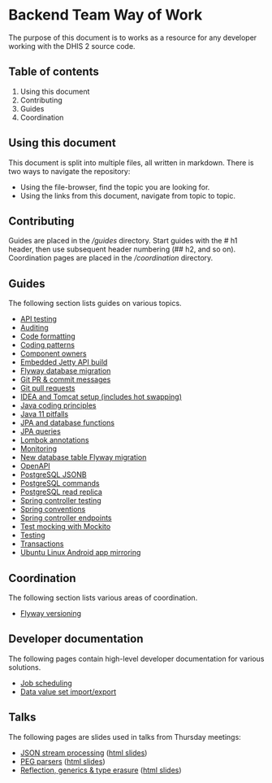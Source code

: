 # Backend Team Way of Work

The purpose of this document is to works as a resource for any developer working with the DHIS 2 source code.

## Table of contents

1. Using this document
2. Contributing
3. Guides
3. Coordination

## Using this document

This document is split into multiple files, all written in markdown. There is two ways to navigate the repository:

* Using the file-browser, find the topic you are looking for.
* Using the links from this document, navigate from topic to topic.

## Contributing

Guides are placed in the _/guides_ directory. Start guides with the \# h1 header, then use subsequent header numbering (\## h2, and so on). Coordination pages are placed in the _/coordination_ directory.

## Guides

The following section lists guides on various topics.

* [API testing](guides/testing/api_testing.md)
* [Auditing](guides/auditing.md)
* [Code formatting](guides/code_formatting.md)
* [Coding patterns](guides/preferred_patterns.md)
* [Component owners](guides/component_owners.md)
* [Embedded Jetty API build](guides/embedded_jetty.md)
* [Flyway database migration](guides/flyway_db_migration.md)
* [Git PR & commit messages](guides/git_commit_messages.md)
* [Git pull requests](guides/git_pull_requests.md)
* [IDEA and Tomcat setup (includes hot swapping)](guides/idea_tomcat_setup.md)
* [Java coding principles](guides/java_coding_principles.md)
* [Java 11 pitfalls](guides/java11_pitfalls.md)
* [JPA and database functions](guides/jpa_database_functions.md)
* [JPA queries](guides/jpa_api.md)
* [Lombok annotations](guides/lombok.md)
* [Monitoring](guides/monitoring.md)
* [New database table Flyway migration](guides/new_database_table_flyway_migration.md)
* [OpenAPI](guides/open_api.md)
* [PostgreSQL JSONB](guides/postgres/postgres_jsonb.md)
* [PostgreSQL commands](guides/postgres/postgresql_commands.md)
* [PostgreSQL read replica](guides/postgres/postgres_read_replica.md)
* [Spring controller testing](guides/testing/spring_controller_testing.md)
* [Spring conventions](guides/spring_conventions.md)
* [Spring controller endpoints](guides/controller_endpoints.md)
* [Test mocking with Mockito](guides/testing/test_mocking.md)
* [Testing](guides/testing/testing.md)
* [Transactions](guides/transactions.md)
* [Ubuntu Linux Android app mirroring](guides/ubuntu_android_app_mirroring.md)

## Coordination

The following section lists various areas of coordination.

* [Flyway versioning](coordination/flyway_versioning.md)

## Developer documentation

The following pages contain high-level developer documentation for various solutions.

* [Job scheduling](docs/job_scheduling.md)
* [Data value set import/export](docs/datavalueset.md)

## Talks

The following pages are slides used in talks from Thursday meetings:

* [JSON stream processing](talks/json_stream_processing.md) ([html slides](talks/json_stream_processing.html))
* [PEG parsers](talks/peg_parsers.md) ([html slides](talks/peg_parsers.html))
* [Reflection, generics & type erasure](talks/generics.md) ([html slides](talks/generics.html))
